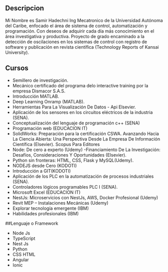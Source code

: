 

## Descripcion

Mi Nombre es Samir Hadechni Ing Mecatronico de la Universidad Autónoma del Caribe, enfocado el área de sistema de control,
automatización y programación. Con deseos de adquirir cada día más conocimiento en el área investigativa y productiva. 
Proyecto de grado encaminado a la detección de oscilaciones en los sistemas de control con registro de software y 
publicación en revista científica (Technology Reports of Kansai University).


## Cursos
- Semillero de investigación.
- Mecánico certificado del programa delo interactive training por la empresa Dismacor S.A.S.
- Introducción MATLAB.
- Deep Learning Onramp (MATLAB).
- Herramientas Para La Visualización De Datos - Api Elsevier.
- Aplicación de los sensores en los circuitos eléctricos de la industria (SENA).
- Conceptualización del lenguaje de programación c++ (SENA)
- Programación web (EDUCACION IT)
- SolidWorks: Preparación para la certificación CSWA. Avanzando Hacia La Ciencia Abierta: 
    Una Perspectiva Desde La Empresa De Información Científica (Elsevier). Scopus Para Editores
- Node: De cero a experto (Udemy)
-Financiamiento De La Investigación: Desafíos, Consideraciones Y Oportunidades (Elsevier).
- Python sin fronteras: HTML, CSS, Flask y MySQL(Udemy).
- NODEJS desde Cero (KODOTI)
- Introducción a GIT(KODOTI)
- Aplicación de los PLC en la automatización de procesos industriales (SENA).
- Controladores lógicos programables PLC I (SENA).
- Microsoft Excel (EDUCACION IT)
- NestJs: Microservicios con NestJs, AWS, Docker Profesional (Udemy)
- Revit MEP – Instalaciones Mecánicas (Udemy)
- Explorar tecnología emergente (IBM)
- Habilidades profesionales (IBM)

##Lenguaje o Framework

- Node Js 
- TypeScript
- Nest Js
- Python
- CSS HTML
- Angular 
- Ionic 











